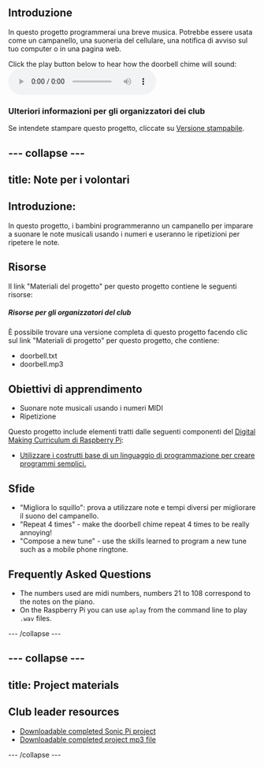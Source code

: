 ## Introduzione

In questo progetto programmerai una breve musica. Potrebbe essere usata come un campanello, una suoneria del cellulare, una notifica di avviso sul tuo computer o in una pagina web.

<div id="audio-preview" class="pdf-hidden">
  Click the play button below to hear how the doorbell chime will sound: <audio controls preload> <source src="resources/doorbell.mp3" type="audio/mpeg"> Il tuo browser non supporta l'elemento <code>audio</code>. </audio>
</div>

### Ulteriori informazioni per gli organizzatori dei club

Se intendete stampare questo progetto, cliccate su [Versione stampabile](https://projects.raspberrypi.org/en/projects/compose-tune/print).

## \--- collapse \---

## title: Note per i volontari

## Introduzione:

In questo progetto, i bambini programmeranno un campanello per imparare a suonare le note musicali usando i numeri e useranno le ripetizioni per ripetere le note.

## Risorse

Il link "Materiali del progetto" per questo progetto contiene le seguenti risorse:

##### Risorse per gli organizzatori del club

È possibile trovare una versione completa di questo progetto facendo clic sul link "Materiali di progetto" per questo progetto, che contiene:

* doorbell.txt
* doorbell.mp3

## Obiettivi di apprendimento

* Suonare note musicali usando i numeri MIDI
* Ripetizione

Questo progetto include elementi tratti dalle seguenti componenti del [Digital Making Curriculum di Raspberry Pi](http://rpf.io/curriculum):

* [Utilizzare i costrutti base di un linguaggio di programmazione per creare programmi semplici.](https://www.raspberrypi.org/curriculum/programming/creator)

## Sfide

* "Migliora lo squillo": prova a utilizzare note e tempi diversi per migliorare il suono del campanello.
* "Repeat 4 times" - make the doorbell chime repeat 4 times to be really annoying!
* "Compose a new tune" - use the skills learned to program a new tune such as a mobile phone ringtone.

## Frequently Asked Questions

* The numbers used are midi numbers, numbers 21 to 108 correspond to the notes on the piano.
* On the Raspberry Pi you can use `aplay` from the command line to play `.wav` files.

\--- /collapse \---

## \--- collapse \---

## title: Project materials

## Club leader resources

* [Downloadable completed Sonic Pi project](resources/doorbell.txt)
* [Downloadable completed project mp3 file](resources/doorbell.mp3)

\--- /collapse \---